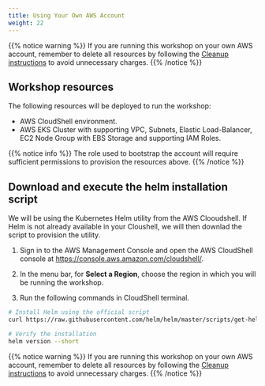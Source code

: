 ```yaml
---
title: Using Your Own AWS Account
weight: 22
---
```


{{% notice warning %}}
If you are running this workshop on your own AWS account, remember to delete all resources by following the [Cleanup instructions](/90-cleanup) to avoid unnecessary charges.
{{% /notice %}}

## Workshop resources

The following resources will be deployed to run the workshop:

- AWS CloudShell environment.
- AWS EKS Cluster with supporting VPC, Subnets, Elastic Load-Balancer, EC2 Node Group with EBS Storage and supporting IAM Roles.

{{% notice info %}}
The role used to bootstrap the account will require sufficient permissions to provision the resources above.
{{% /notice %}}

## Download and execute the helm installation script

We will be using the Kubernetes Helm utility from the AWS Clooudshell. If Helm is not already available in your Cloushell, we will then downlad the script to provision the utility.

1. Sign in to the AWS Management Console and open the AWS CloudShell console at https://console.aws.amazon.com/cloudshell/.

2. In the menu bar, for **Select a Region**, choose the region in which you will be running the workshop.

3. Run the following commands in CloudShell terminal.
```bash
# Install Helm using the official script
curl https://raw.githubusercontent.com/helm/helm/master/scripts/get-helm-3 | bash
```
```bash
# Verify the installation
helm version --short
```

{{% notice warning %}}
If you are running this workshop on your own AWS account, remember to delete all resources by following the [Cleanup instructions](/90-cleanup) to avoid unnecessary charges.
{{% /notice %}}
